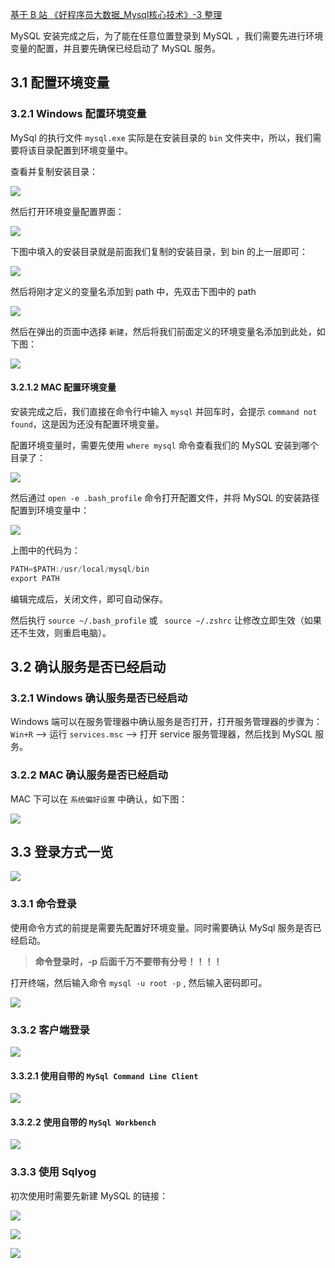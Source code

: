 [基于 B 站 《好程序员大数据_Mysql核心技术》-3 整理](https://www.bilibili.com/video/BV1ut4y1y7tt?p=3)

MySQL 安装完成之后，为了能在任意位置登录到 MySQL ，我们需要先进行环境变量的配置，并且要先确保已经启动了 MySQL 服务。


## 3.1 配置环境变量

### 3.2.1 Windows 配置环境变量

MySql 的执行文件 `mysql.exe` 实际是在安装目录的 `bin` 文件夹中，所以，我们需要将该目录配置到环境变量中。

查看并复制安装目录：

![](pics/3-1-mysql安装目录.png)

然后打开环境变量配置界面：

![](pics/3-2-Win配置环境变量1.png)

下图中填入的安装目录就是前面我们复制的安装目录，到 bin 的上一层即可：

![](pics/3-3-win配置环境变量2.png)

然后将刚才定义的变量名添加到 path 中，先双击下图中的 path

![](pics/3-4-win配置环境变量3.png)

然后在弹出的页面中选择 `新建`，然后将我们前面定义的环境变量名添加到此处，如下图：

![](pics/3-5-win配置环境变量4.png)

#### 3.2.1.2 MAC 配置环境变量

安装完成之后，我们直接在命令行中输入 `mysql` 并回车时，会提示 `command not found`，这是因为还没有配置环境变量。

配置环境变量时，需要先使用 `where mysql` 命令查看我们的 MySQL 安装到哪个目录了：

![](pics/3-6-MAC查看安装位置.png)

然后通过 `open -e .bash_profile` 命令打开配置文件，并将 MySQL 的安装路径配置到环境变量中：

![](pics/3-7-MAC配置mysql环境变量.png)

上图中的代码为：

```java
PATH=$PATH:/usr/local/mysql/bin
export PATH
```

编辑完成后，关闭文件，即可自动保存。

然后执行 `source ~/.bash_profile` 或 ` source ~/.zshrc` 让修改立即生效（如果还不生效，则重启电脑）。


## 3.2 确认服务是否已经启动

### 3.2.1 Windows 确认服务是否已经启动

Windows 端可以在服务管理器中确认服务是否打开，打开服务管理器的步骤为： `Win+R` --> 运行 `services.msc` --> 打开 service 服务管理器，然后找到 MySQL 服务。

### 3.2.2 MAC 确认服务是否已经启动

MAC 下可以在 `系统偏好设置` 中确认，如下图：

![](pics/3-8-mac下确认mysql服务是否已经启动.png)

## 3.3 登录方式一览

![](pics/3-9-登录方式.png)


### 3.3.1 命令登录

使用命令方式的前提是需要先配置好环境变量。同时需要确认 MySql 服务是否已经启动。

> **命令登录时，-p 后面千万不要带有分号！！！！**

打开终端，然后输入命令 ` mysql -u root -p ` , 然后输入密码即可。

![](pics/3-10-命令登录.png)

### 3.3.2 客户端登录

![](pics/3-11-自带的客户端.png)

#### 3.3.2.1 使用自带的 `MySql Command Line Client` 

![](pics/3-12-自带的终端登录.png)

#### 3.3.2.2 使用自带的 `MySql Workbench`

![](pics/3-13-使用workbench登录.png)

### 3.3.3 使用 Sqlyog

初次使用时需要先新建 MySQL 的链接：

![](pics/3-14-Sqlyog新建MySQL的链接.png)

![](pics/3-15-输入名称.png)

![](pics/3-16-Sqlyog登录.png)